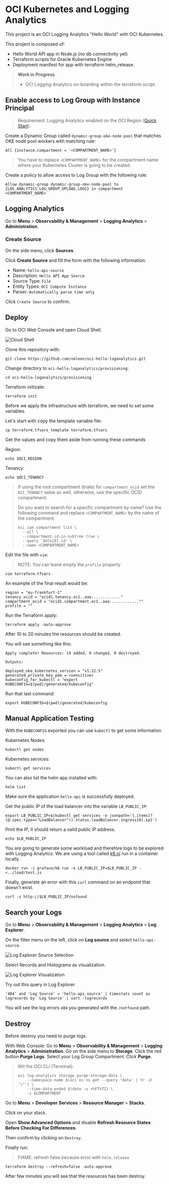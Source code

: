 # OCI Kubernetes and Logging Analytics

This project is an OCI Logging Analytics "Hello World" with OCI Kubernetes.

This project is composed of:

- Hello World API app in Node.js (no db connectivity yet)
- Terraform scripts for Oracle Kubernetes Engine
- Deployment manifest for app with terraform helm_release.

> **Work in Progress**
> - OCI Logging Analytics on-boarding within the terraform script.

## Enable access to Log Group with Instance Principal

> Requirement: Logging Analytics enabled on the OCI Region ([Quick Start](https://docs.oracle.com/en/cloud/paas/logging-analytics/logqs/)).

Create a Dynamic Group called `dynamic-group-oke-node-pool` that matches OKE node pool workers with matching rule:

```
All {instance.compartment = '<COMPARTMENT_NAME>'}
```

> You have to replace `<COMPARTMENT_NAME>` for the compartment name where your Kubernetes Cluster is going to be created.

Create a policy to allow access to Log Group with the following rule:

```
Allow dynamic-group dynamic-group-oke-node-pool to {LOG_ANALYTICS_LOG_GROUP_UPLOAD_LOGS} in compartment <COMPARTMENT_NAME>
```

## Logging Analytics

Go to **Menu** > **Observability & Management** > **Logging Analytics** > **Administration**.

### Create Source

On the side menu, click **Sources**.

Click **Create Source** and fill the form with the following information:

- Name: `hello-api-source`
- Description: `Hello API App Source`
- Source Type: `File`
- Entity Types: `OCI Compute Instance`
- Parser: `Automatically parse time only`

Click `Create Source` to confirm.

<!--

## Deploy from here

> You need to be administrator, for now. Working on enumerating policies required as an option.
>
> Policies:
>
> - `Allow group group_name to inspect instance-family in tenancy`
> - [Preparing for Container Engine for Kubernetes](https://docs.oracle.com/en-us/iaas/Content/ContEng/Concepts/contengprerequisites.htm#Preparing_for_Container_Engine_for_Kubernetes)
> - [Create Required Policy for Groups for Kubernetes](https://docs.oracle.com/en-us/iaas/Content/ContEng/Concepts/contengpolicyconfig.htm#policyforgroupsrequired)

[![Deploy to Oracle Cloud](https://oci-resourcemanager-plugin.plugins.oci.oraclecloud.com/latest/deploy-to-oracle-cloud.svg)](https://cloud.oracle.com/resourcemanager/stacks/create?zipUrl=https://github.com/vmleon/oci-hello-loganalytics/releases/download/v0.1.4/logan.zip)

Review and Check the Terms. The web form will populate automatically.

Click **Next**.

On the next screen, make sure you select the compartment where you want to deploy the stack.

Click **Next**.

On the final screen, review the information and make sure **Run Apply** is checked.

Click **Create**.

When successfully deployed you can run some tests and go to Log Analytics to work with the generated logs.
-->

## Deploy

Go to OCI Web Console and open Cloud Shell.

![Cloud Shell](images/cloud-shell.png)

Clone this repository with:

```
git clone https://github.com/vmleon/oci-hello-loganalytics.git
```

Change directory to `oci-hello-loganalytics/provisioning`:

```
cd oci-hello-loganalytics/provisioning
```

Terraform initizate:

```
terraform init
```

Before we apply the infrastructure with terraform, we need to set some variables.

Let's start with copy the template variable file:

```
cp terraform.tfvars_template terraform.tfvars
```

Get the values and copy them aside from running these commands

Region:

```
echo $OCI_REGION
```

Tenancy:

```
echo $OCI_TENANCY
```

> If using the root compartment (trials) for `compartment_ocid` set the `OCI_TENANCY` value as well, otherwise, use the specific OCID compartment:
> 
> Do you want to search for a specific compartment by name? Use the following command and replace `<COMPARTMENT_NAME>` by the name of the compartment.
> ```
> oci iam compartment list \
>   --all \
>   --compartment-id-in-subtree true \
>   --query 'data[0].id' \
>   --name <COMPARTMENT_NAME>
> ```

Edit the file with `vim`:

> NOTE: You can leave empty the `profile` property

```
vim terraform.tfvars
```

An example of the final result would be:

```
region = "eu-frankfurt-1"
tenancy_ocid = "ocid1.tenancy.oc1..aaa............."
compartment_ocid = "ocid1.compartment.oc1..aaa.............""
profile = ""
```

Run the Terraform apply:

```
terraform apply -auto-approve
```

After 10 to 20 minutes the resources should be created.

You will see something like this:

```
Apply complete! Resources: 19 added, 0 changed, 0 destroyed.

Outputs:

deployed_oke_kubernetes_version = "v1.22.5"
generated_private_key_pem = <sensitive>
kubeconfig_for_kubectl = "export KUBECONFIG=$(pwd)/generated/kubeconfig"
```

Run that last command:

```
export KUBECONFIG=$(pwd)/generated/kubeconfig
```

## Manual Application Testing

With the `KUBECONFIG` exported you can use `kubectl` to get some information

Kubernetes Nodes:

```
kubectl get nodes
```

Kubernetes services:

```
kubectl get services
```

You can also list the helm app installed with:

```
helm list
```

Make sure the application `hello-api` is successfully deployed.

Get the public IP of the load balancer into the variable `LB_PUBLIC_IP`:

```
export LB_PUBLIC_IP=$(kubectl get services -o jsonpath='{.items[?(@.spec.type=="LoadBalancer")].status.loadBalancer.ingress[0].ip}')
```

Print the IP, it should return a valid public IP address.

```
echo $LB_PUBLIC_IP
```

You are going to generate some workload and therefore logs to be explored with Logging Analytics. We are using a tool called [k6.oi](https://k6.io/) run in a container locally.

```
docker run -i grafana/k6 run -e LB_PUBLIC_IP=$LB_PUBLIC_IP - <../load/test.js
```

Finally, generate an error with this `curl` command on an endpoint that doesn't exist.

```
curl -s http://$LB_PUBLIC_IP/nofound
```

## Search your Logs

Go to **Menu** > **Observability & Management** > **Logging Analytics** > **Log Explorer**.

On the filter menu on the left, click on **Log source** and select `hello-api-source`.

![Log Explorer Source Selection](images/log-explorer-source-selection.png)

Select Records and Histograms as visualization.

![Log Explorer Visualization](images/log-explorer-viz.png)

Try out this query in Log Explorer

```
'404' and 'Log Source' = 'hello-api-source' | timestats count as logrecords by 'Log Source' | sort -logrecords
```

You will see the log errors `404` you generated with the `/notfound` path.

## Destroy

Before destroy you need to purge logs.

With Web Console:
Go to **Menu** > **Observability & Management** > **Logging Analytics** > **Administration**.
Go on the side menu to **Storage**.
Click the red button **Purge Logs**.
Select your Log Group Compartment.
Click **Purge**.

> Wit the OCI CLI (Terminal):
>
> ```
> oci log-analytics storage purge-storage-data \
>     --namespace-name $(oci os ns get --query 'data' | tr -d '\"') \
>     --time-data-ended $(date -u +%FT%TZ) \
>     -c $COMPARTMENT
> ```

Go to **Menu** > **Developer Services** > **Resource Manager** > **Stacks**.

Click on your stack.

Open **Show Advanced Options** and disable **Refresh Resource States Before Checking For Differences**.

Then confirm by clicking on `Destroy`.

Finally run:

> FIXME: refresh false because error with `helm_release`

```
terraform destroy --refresh=false -auto-approve
```

After few minutes you will see that the resources has been destroy.

<!--
## Build the app (optional)

> You can use the following image publicly available `fra.ocir.io/fruktknlrefu/hello-api:latest` or build your own image. Jump to next section if you are reusing the public image.

Build the image yourself:

Inside folder `api` run the `podman build -t hello-api .`

Tag the image `podman tag hello-api:latest fra.ocir.io/TENANCY_NAMESPACE/hello-api:latest`. Change the URL for the region you are working, `fra`, `lhr`, etc.

Login the image registry with `podman login fra.ocir.io`. User is `TENANCY_NAMESPACE/YOUR_EMAIL` and the password is the Auth Token you can create for your user.

Push the image `podman push fra.ocir.io/TENANCY_NAMESPACE/hello-api:latest`.
-->
